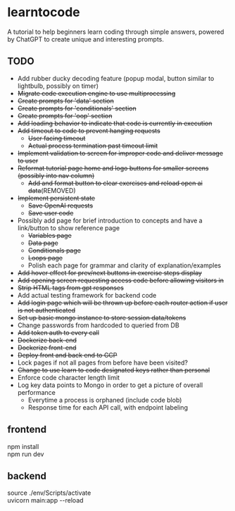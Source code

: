 # learntocode
A tutorial to help beginners learn coding through simple answers, powered by ChatGPT to create unique and interesting prompts.  
  
## TODO  
* Add rubber ducky decoding feature (popup modal, button similar to lightbulb, possibly on timer)
* ~~Migrate code execution engine to use multiprocessing~~  
* ~~Create prompts for 'data' section~~  
* ~~Create prompts for 'conditionals' section~~  
* ~~Create prompts for 'oop' section~~  
* ~~Add loading behavior to indicate that code is currently in execution~~  
* ~~Add timeout to code to prevent hanging requests~~
    * ~~User facing timeout~~
    * ~~Actual process termination past timeout limit~~
* ~~Implement validation to screen for improper code and deliver message to user~~ 
* ~~Reformat tutorial page home and logo buttons for smaller screens (possibly into nav column)~~ 
    * ~~Add and format button to clear exercises and reload open ai data~~(REMOVED)  
* ~~Implement persistent state~~  
    * ~~Save OpenAI requests~~  
    * ~~Save user code~~  
* Possibly add page for brief introduction to concepts and have a link/button to show reference page 
    * ~~Variables page~~  
    * ~~Data page~~  
    * ~~Conditionals page~~  
    * ~~Loops page~~ 
    * Polish each page for grammar and clarity of explanation/examples   
* ~~Add hover effect for prev/next buttons in exercise steps display~~    
* ~~Add opening screen requesting access code before allowing visitors in~~  
* ~~Strip HTML tags from gpt responses~~  
* Add actual testing framework for backend code  
* ~~Add login page which will be thrown up before each router action if user is not authenticated~~  
* ~~Set up basic mongo instance to store session data/tokens~~  
* Change passwords from hardcoded to queried from DB  
* ~~Add token auth to every call~~  
* ~~Dockerize back-end~~  
* ~~Dockerize front-end~~  
* ~~Deploy front and back end to GCP~~  
* Lock pages if not all pages from before have been visited?  
* ~~Change to use learn to code designated keys rather than personal~~
* Enforce code character length limit
* Log key data points to Mongo in order to get a picture of overall performance  
    * Everytime a process is orphaned (include code blob)
    * Response time for each API call, with endpoint labeling
  
## frontend 
npm install   
npm run dev  

## backend  
source ./env/Scripts/activate  
uvicorn main:app --reload  